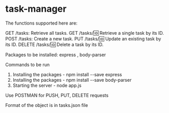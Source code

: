 # task-manager

The functions supported here are:

GET /tasks: Retrieve all tasks.
GET /tasks/:id: Retrieve a single task by its ID.
POST /tasks: Create a new task.
PUT /tasks/:id: Update an existing task by its ID.
DELETE /tasks/:id: Delete a task by its ID.

Packages to be installed: express , body-parser

Commands to be run
1. Installing the packages - npm install --save express
2. Installing the packages - npm install --save body-parser
3. Starting the server - node app.js

Use POSTMAN for PUSH, PUT, DELETE requests

Format of the object is in tasks.json file
